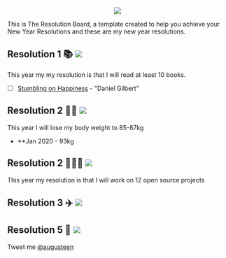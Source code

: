 <div align="center">
  <img src="https://i.imgur.com/thKzPkw.png">
</div>

This is The Resolution Board, a template created to help you achieve your New Year Resolutions and these are my new year resolutions.

## Resolution 1 📚 ![](https://img.shields.io/badge/progress-0%25-darkgreen.svg)
This year my my resolution is that I will read at least 10 books.
- [ ] [Stumbling on Happiness](https://www.amazon.com/Stumbling-Happiness-Daniel-Gilbert/dp/1400077427) - "Daniel Gilbert"

## Resolution 2 💪🏼 ![](https://img.shields.io/badge/progress-0%25-darkgreen.svg)
This year I will lose my body weight to 85-87kg 
* **Jan 2020 - 93kg

## Resolution 2 👨🏻‍💻 ![](https://img.shields.io/badge/progress-116%25-darkgreen.svg)

This year my resolution is that I will work on 12 open source projects

## Resolution 3 ✈️ ![](https://img.shields.io/badge/progress-200%25-darkgreen.svg)

## Resolution 5 🤝 ![](https://img.shields.io/badge/progress-103%25-darkgreen.svg)


Tweet me [@augusteen](https://twitter.com/augusteen)
